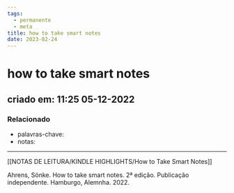 ```yaml
---
tags:
  - permanente
  - meta
title: how to take smart notes
date: 2023-02-24
---
```

# how to take smart notes
## criado em: 11:25 05-12-2022

### Relacionado
- palavras-chave: 
- notas: 
---

[[NOTAS DE LEITURA/KINDLE HIGHLIGHTS/How to Take Smart Notes]]

Ahrens, Sönke. How to take smart notes. 2ª edição. Publicação independente. Hamburgo, Alemnha. 2022.
